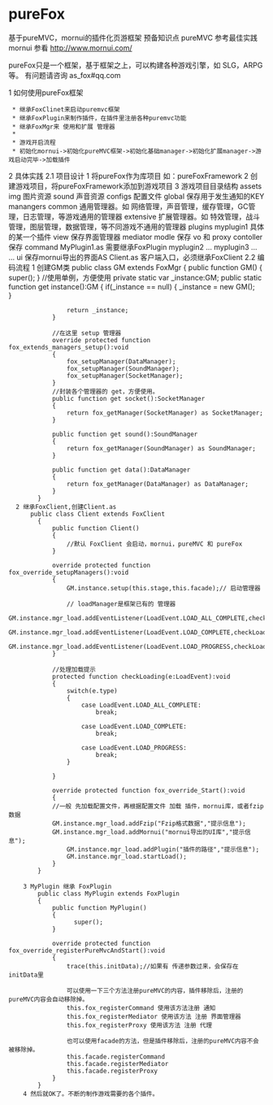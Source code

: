 # pureFox
基于pureMVC，mornui的插件化页游框架
 预备知识点 
  pureMVC  参考最佳实践
  mornui   参看 http://www.mornui.com/
  
  pureFox只是一个框架，基于框架之上，可以构建各种游戏引擎，如 SLG，ARPG 等。
  有问题请咨询 as_fox#qq.com

1 如何使用pureFox框架

	 * 继承FoxClinet来启动puremvc框架
	 * 继承FoxPlugin来制作插件，在插件里注册各种puremvc功能
	 * 继承FoxMgr来 使用和扩展 管理器
	 * 
	 * 游戏开启流程
	 * 初始化mornui->初始化pureMVC框架->初始化基础manager->初始化扩展manager->游戏启动完毕->加载插件

2 具体实践
  2.1 项目设计
      1 将pureFox作为库项目 如：pureFoxFramework
      2 创建游戏项目，将pureFoxFramework添加到游戏项目
      3 游戏项目目录结构
          assets
            img 图片资源
            sound 声音资源
            configs 配置文件
          global
            保存用于发生通知的KEY
          manangers
            common 通用管理器。如 网络管理，声音管理，缓存管理，GC管理，日志管理，等游戏通用的管理器
            extensive 扩展管理器。如 特效管理，战斗管理，图层管理，数据管理，等不同游戏不通用的管理器
          plugins
            myplugin1 具体的某一个插件
              view 保存界面管理器 mediator
              modle 保存 vo 和 proxy
              contoller 保存 command
              MyPlugin1.as 需要继承FoxPlugin
            myplugin2
              ...
            myplugin3
              ...
            ...
          ui
            保存mornui导出的界面AS
          Client.as 客户端入口，必须继承FoxClient
  2.2 编码流程
      1 创建GM类
          public class GM extends FoxMgr
        	{
        		public function GM()
        		{
        			super();
        		}
        		//使用单例，方便使用
        		private static var _instance:GM;
        		public static function get instance():GM
        		{
        			if(_instance == null)
        			{
        				_instance = new GM();	
        			}
        			
        			return _instance;
        		}
        		
        		//在这里 setup 管理器
        		override protected function fox_extends_managers_setup():void
        		{
        			fox_setupManager(DataManager);
        			fox_setupManager(SoundManager);
        			fox_setupManager(SocketManager);
        		}
        		//封装各个管理器的 get，方便使用。 
        		public function get socket():SocketManager
        		{
        			return fox_getManager(SocketManager) as SocketManager;
        		}
        		
        		public function get sound():SoundManager
        		{
        			return fox_getManager(SoundManager) as SoundManager;
        		}
        		
        		public function get data():DataManager
        		{
        			return fox_getManager(DataManager) as DataManager;
        		}
        	}
      2 继承FoxClient,创建Client.as
          public class Client extends FoxClient
        	{
        		public function Client()
        		{
        			//默认 FoxClient 会启动，mornui，pureMVC 和 pureFox
        		}
        		
        		override protected function fox_override_setupManagers():void
        		{
        			GM.instance.setup(this.stage,this.facade);// 启动管理器
        			
        			// loadManager是框架已有的 管理器
        			GM.instance.mgr_load.addEventListener(LoadEvent.LOAD_ALL_COMPLETE,checkLoading);
        			GM.instance.mgr_load.addEventListener(LoadEvent.LOAD_COMPLETE,checkLoading);
        			GM.instance.mgr_load.addEventListener(LoadEvent.LOAD_PROGRESS,checkLoading);
        		}
        		
        		//处理加载提示
        		protected function checkLoading(e:LoadEvent):void
        		{
        			switch(e.type)
        			{
        				case LoadEvent.LOAD_ALL_COMPLETE:
        					break;
        				
        				case LoadEvent.LOAD_COMPLETE:
        					break;
        				
        				case LoadEvent.LOAD_PROGRESS:
        					break;
        			}
        			
        		}
        		
        		override protected function fox_override_Start():void
        		{
        		//一般 先加载配置文件，再根据配置文件 加载 插件，mornui库，或者fzip数据
        	  	GM.instance.mgr_load.addFzip("Fzip格式数据","提示信息");
        	  	GM.instance.mgr_load.addMornui("mornui导出的UI库","提示信息");
        			GM.instance.mgr_load.addPlugin("插件的路径","提示信息");
        			GM.instance.mgr_load.startLoad();
        		}
        	}
        	
        3 MyPlugin 继承 FoxPlugin
            public class MyPlugin extends FoxPlugin
          	{
          		public function MyPlugin()
          		{
          			  super();
          		}
          		
          		override protected function fox_override_registerPureMvcAndStart():void
          		{
          			trace(this.initData);//如果有 传递参数过来，会保存在 initData里
          			
          			可以使用一下三个方法注册pureMVC的内容，插件移除后，注册的pureMVC内容会自动移除掉。
          			this.fox_registerCommand 使用该方法注册 通知
          			this.fox_registerMediator 使用该方法 注册 界面管理器
          			this.fox_registerProxy 使用该方法 注册 代理
          			
          			也可以使用facade的方法，但是插件移除后，注册的pureMVC内容不会被移除掉。
          			this.facade.registerCommand
          			this.facade.registerMediator
          			this.facade.registerProxy
          		}
          	}
        4 然后就OK了。不断的制作游戏需要的各个插件。

